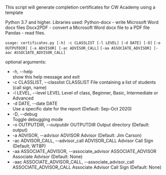 This script will generate completion certificates for CW Academy using a template 

Python 3.7 and higher.  Libraries used:
     Python-docx - write Microsoft Word docx files
     Docx2PDF - convert a Microsoft Word docx file to a PDF file
     Pandas - read files.

`usage: certificates.py [-h] -c CLASSLIST [-l LEVEL] [-d DATE] [-D]`
                      `[-o OUTPUTDIR] [-a ADVISOR] [-ac ADVISOR_CALL]`
                      `[-aa ASSOCIATE_ADVISOR] [-aac ASSOCIATE_ADVISOR_CALL]`

optional arguments:
* -h, --help            
show this help message and exit
* -c CLASSLIST, --classlist CLASSLIST 
File containing a list of students (call sign, name)
* -l LEVEL, --level LEVEL
Level of class, Beginner, Basic, Intermediate or Advanced
* -d DATE, --date DATE  
Use a specific date for the report (Default: Sep-Oct 2020)
* -D, --debug           
Toggle debugging mode
* -o OUTPUTDIR, --outputdir OUTPUTDIR
Output directory (Default: output)
* -a ADVISOR, --advisor ADVISOR
Advisor (Default: Jim Carson)
* -ac ADVISOR_CALL, --advisor_call ADVISOR_CALL
Advisor Call Sign (Default; WT8P)
* -aa ASSOCIATE_ADVISOR, --associate_advisor ASSOCIATE_ADVISOR
Associate Advisor (Default: None)
* -aac ASSOCIATE_ADVISOR_CALL, --associate_advisor_call ASSOCIATE_ADVISOR_CALL
Associate Advisor Call Sign (Default: None)
